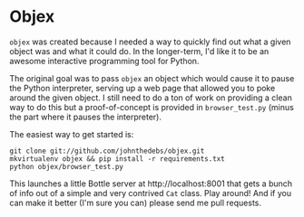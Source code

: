 # Objex

`objex` was created because I needed a way to quickly find out what a
given object was and what it could do. In the longer-term, I'd like it
to be an awesome interactive programming tool for Python.

The original goal was to pass `objex` an object which would cause it to
pause the Python interpreter, serving up a web page that allowed you
to poke around the given object. I still need to do a ton of work on
providing a clean way to do this but a proof-of-concept is provided in
`browser_test.py` (minus the part where it pauses the interpreter).

The easiest way to get started is:

    git clone git://github.com/johnthedebs/objex.git
    mkvirtualenv objex && pip install -r requirements.txt
    python objex/browser_test.py

This launches a little Bottle server at http://localhost:8001 that gets
a bunch of info out of a simple and very contrived `Cat` class. Play
around! And if you can make it better (I'm sure you can) please send me
pull requests.
